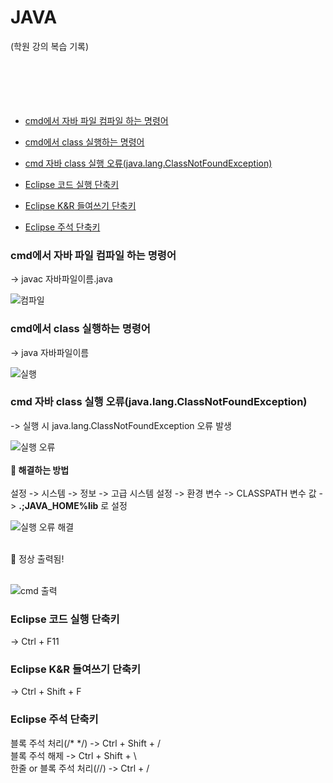 # JAVA

(학원 강의 복습 기록)
<br>
<br>
<br>
<br>
<br>
<br>

- [cmd에서 자바 파일 컴파일 하는 명령어](#cmd에서-자바-파일-컴파일-하는-명령어)
- [cmd에서 class 실행하는 명령어](#cmd에서-class-실행하는-명령어)
- [cmd 자바 class 실행 오류(java.lang.ClassNotFoundException)](#cmd-자바-class-실행-오류javalangclassnotfoundexception)
- [Eclipse 코드 실행 단축키](#eclipse-코드-실행-단축키)

- [Eclipse K&R 들여쓰기 단축키](#eclipse-kr-들여쓰기-단축키)

- [Eclipse 주석 단축키](#eclipse-주석-단축키)

### cmd에서 자바 파일 컴파일 하는 명령어

-> javac 자바파일이름.java
<br>

![컴파일](https://img1.daumcdn.net/thumb/R1280x0/?scode=mtistory2&fname=https%3A%2F%2Fblog.kakaocdn.net%2Fdn%2FbXfAMc%2FbtsBGVVOjnr%2FFrjTWaxOK2KJzndKXgfW00%2Fimg.png "자바 파일 컴파일 명령어")

### cmd에서 class 실행하는 명령어

-> java 자바파일이름
<br>

![실행](https://img1.daumcdn.net/thumb/R1280x0/?scode=mtistory2&fname=https%3A%2F%2Fblog.kakaocdn.net%2Fdn%2FmKl1E%2FbtsBKh416vc%2FviKR8ACNt6HAmQn5KiYA1k%2Fimg.png "자바 실행 명령어")

### cmd 자바 class 실행 오류(java.lang.ClassNotFoundException)

-> 실행 시 java.lang.ClassNotFoundException 오류 발생
<br>

![실행 오류](https://img1.daumcdn.net/thumb/R1280x0/?scode=mtistory2&fname=https%3A%2F%2Fblog.kakaocdn.net%2Fdn%2Fd8oF71%2FbtsBMRE5Dyh%2FyK0btNcCXUCAezzbmKyrv1%2Fimg.png "자바 실행 오류")
<br>
<br>
**💬 해결하는 방법**
<br>
<br>
설정 -> 시스템 -> 정보 -> 고급 시스템 설정 -> 환경 변수 -> CLASSPATH 변수 값 -> **.;JAVA_HOME%lib** 로 설정
<br>

![실행 오류 해결](https://img1.daumcdn.net/thumb/R1280x0/?scode=mtistory2&fname=https%3A%2F%2Fblog.kakaocdn.net%2Fdn%2FNf8BT%2FbtsBGmM3WBB%2FJqE8slSesLFkkRhegd9mkK%2Fimg.png " 실행 오류 해결")

<br>
🤭 정상 출력됨! 
<br>
<br>

![cmd 출력](https://img1.daumcdn.net/thumb/R1280x0/?scode=mtistory2&fname=https%3A%2F%2Fblog.kakaocdn.net%2Fdn%2FxwQIO%2FbtsBDKgXELK%2FOMVQIsQaGqAYLnFRy6fiT0%2Fimg.png "cmd 출력")
<br>

### Eclipse 코드 실행 단축키

-> Ctrl + F11
<br>

### Eclipse K&R 들여쓰기 단축키

-> Ctrl + Shift + F

### Eclipse 주석 단축키

블록 주석 처리(/\* \*/) -> Ctrl + Shift + /
<br>
블록 주석 해제 -> Ctrl + Shift + \\
<br>
한줄 or 블록 주석 처리(//) -> Ctrl + /
